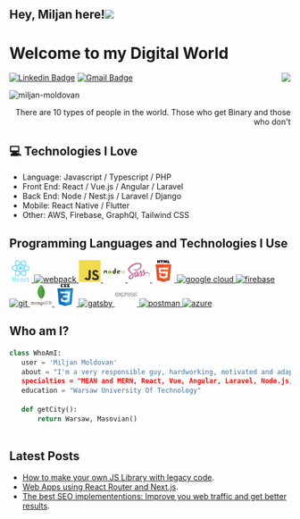 ## Hey, Miljan here!<img src="https://media.giphy.com/media/hvRJCLFzcasrR4ia7z/giphy.gif" width="25px">

<h1>Welcome to my Digital World</h1> 

<img src = 'https://upload.wikimedia.org/wikipedia/commons/0/01/Matrixcode.gif' align='right'/>

[![Linkedin Badge](https://img.shields.io/badge/-miljan-blue?style=flat-square&logo=Linkedin&logoColor=white&link=https://www.linkedin.com/in/miljan-moldovan-/)](https://www.linkedin.com/in/miljan-moldovan-/) [![Gmail Badge](https://img.shields.io/badge/-miljan.moldovan@gmail.com-c14438?style=flat-square&logo=Gmail&logoColor=white&link=mailto:miljan.moldovan@gmail.com)](mailto:miljan.moldovan@gmail.com) 
<p align="left"> <img src="https://komarev.com/ghpvc/?username=miljan-moldovan" alt="miljan-moldovan" /> </p>

<div style="text-align: right">There are 10 types of people in the world. Those who get Binary and those who don't</div>

## :computer: Technologies I Love
- Language: Javascript / Typescript / PHP
- Front End: React / Vue.js / Angular / Laravel
- Back End: Node / Nest.js / Laravel / Django
- Mobile: React Native / Flutter
- Other: AWS, Firebase, GraphQl, Tailwind CSS

## Programming Languages and Technologies I Use
<p align="left">
<a href="https://reactjs.org/" target="_blank"> <img src="https://raw.githubusercontent.com/devicons/devicon/master/icons/react/react-original-wordmark.svg" alt="react" width="40" height="40"/> </a>
<a href="https://webpack.js.org/" target="_blank"> <img src="https://www.vectorlogo.zone/logos/js_webpack/js_webpack-icon.svg" alt="webpack" width="40" height="40"/> </a>
<a href="https://developer.mozilla.org/en-US/docs/Web/JavaScript" target="_blank"> <img src="https://raw.githubusercontent.com/devicons/devicon/master/icons/javascript/javascript-original.svg" alt="javascript" width="40" height="40"/> </a>
<a href="https://nodejs.org" target="_blank"> <img src="https://raw.githubusercontent.com/devicons/devicon/master/icons/nodejs/nodejs-original-wordmark.svg" alt="nodejs" width="40" height="40"/> </a>
<a href="https://sass-lang.com" target="_blank"> <img src="https://raw.githubusercontent.com/devicons/devicon/master/icons/sass/sass-original.svg" alt="sass" width="40" height="40"/> </a>
    <a href="https://www.w3.org/html/" target="_blank"> <img src="https://raw.githubusercontent.com/devicons/devicon/master/icons/html5/html5-original-wordmark.svg" alt="html5" width="40" height="40"/> </a>
    <a href="https://cloud.google.com/" target="_blank"> <img src="https://www.vectorlogo.zone/logos/google_cloud/google_cloud-icon.svg" alt="google cloud" width="40" height="40"/> </a>
    <a href="https://firebase.google.com/" target="_blank"> <img src="https://www.vectorlogo.zone/logos/firebase/firebase-icon.svg" alt="firebase" width="40" height="40"/> </a>
    <a href="https://git-scm.com/" target="_blank"> <img src="https://www.vectorlogo.zone/logos/git-scm/git-scm-icon.svg" alt="git" width="40" height="40"/> </a>
    <a href="https://www.mongodb.com/" target="_blank"> <img src="https://raw.githubusercontent.com/devicons/devicon/master/icons/mongodb/mongodb-original-wordmark.svg" alt="mongodb" width="40" height="40"/> </a>
    <a href="https://www.w3schools.com/css/" target="_blank"> <img src="https://raw.githubusercontent.com/devicons/devicon/master/icons/css3/css3-original-wordmark.svg" alt="css3" width="40" height="40"/> </a>
    <a href="https://www.gatsbyjs.com/" target="_blank"> <img src="https://www.vectorlogo.zone/logos/gatsbyjs/gatsbyjs-icon.svg" alt="gatsby" width="40" height="40"/> </a>
    <a href="https://expressjs.com" target="_blank"> <img src="https://raw.githubusercontent.com/devicons/devicon/master/icons/express/express-original-wordmark.svg" alt="express" width="40" height="40"/> </a>
    <a href="https://www.postman.com/" target="_blank"> <img src="https://www.vectorlogo.zone/logos/getpostman/getpostman-icon.svg" alt="postman" width="40" height="40"/> </a>
    <a href="https://azure.microsoft.com/en-us/" target="_blank"> <img src="https://www.vectorlogo.zone/logos/microsoft_azure/microsoft_azure-icon.svg" alt="azure" width="40" height="40"/> </a>
    </p>
 
 ## Who am I?
 ```python
 class WhoAmI:
 	user = 'Miljan Moldovan'
    about = "I'm a very responsible guy, hardworking, motivated and adaptable. I spend a lot of time learning new stuff and improving my skills. Javascript is my cup of tea, and I make sure that a day doesn't go by without a little of Javascript code. I welcome challenges on a daily basis and will continue to do so in order to improve. I have extensive experience creating websites and web applications, working with distributed systems on the back-end as well as the front-end, as well as developing complex graphical user interfaces. Javascript is my favourite language, but I am not afraid to work out of my comfort zone. I welcome all challenges that come my way, and treat them as opportunities to grow and learn something new. 
    specialties = "MEAN and MERN, React, Vue, Angular, Laravel, Node.js, Next.js, Nesst.js, AWS, Firebase - React Native, Flutter" 
	education = "Warsaw University Of Technology"
	
	def getCity():
		return Warsaw, Masovian()
	
 ```
 
## Latest Posts
 * [How to make your own JS Library with legacy code](https://miljan-moldovan.web.app/blog_1.html).
 * [Web Apps using React Router and Next.js](https://miljan-moldovan.web.app/blog_2.html).
 * [The best SEO implemententions: Improve you web traffic and get better results](https://miljan-moldovan.web.app/blog_3.html).
 
